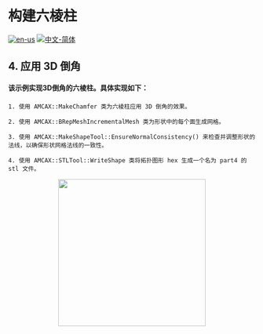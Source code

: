 # 构建六棱柱

[![en-us](https://img.shields.io/badge/en-us-yellow.svg)](./README.md) [![中文-简体](https://img.shields.io/badge/%E4%B8%AD%E6%96%87-%E7%AE%80%E4%BD%93-red.svg)](./README.zh_cn.md)

## 4. 应用 3D 倒角

#### 该示例实现3D倒角的六棱柱。具体实现如下：
	1. 使用 AMCAX::MakeChamfer 类为六棱柱应用 3D 倒角的效果。

	2. 使用 AMCAX::BRepMeshIncrementalMesh 类为形状中的每个面生成网格。

	3. 使用 AMCAX::MakeShapeTool::EnsureNormalConsistency() 来检查并调整形状的法线，以确保形状网格法线的一致性。

	4. 使用 AMCAX::STLTool::WriteShape 类将拓扑图形 hex 生成一个名为 part4 的 stl 文件。

<div align = center><img src="https://img2.imgtp.com/2024/05/10/R46nZjtD.png" width="300" height="300">

